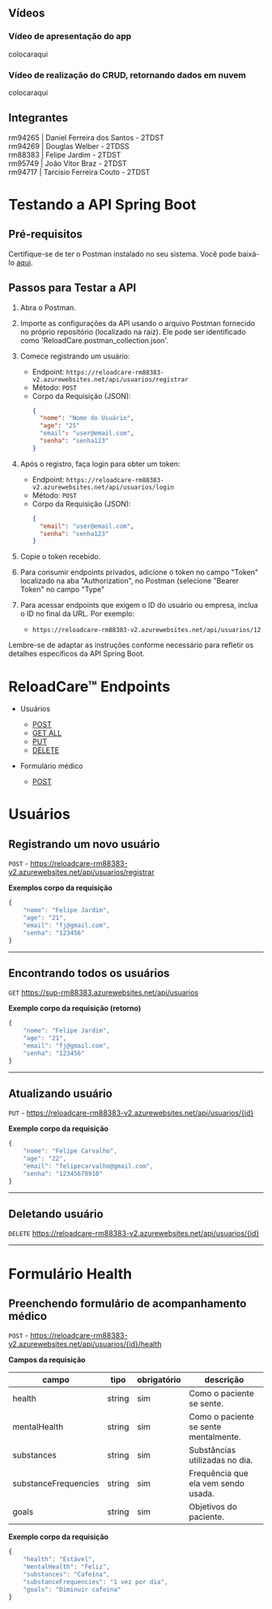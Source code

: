 ## Vídeos
### Vídeo de apresentação do app
colocaraqui
### Vídeo de realização do CRUD, retornando dados em nuvem
colocaraqui

## Integrantes
rm94265 | Daniel Ferreira dos Santos - 2TDST <br/>
rm94269 | Douglas Welber - 2TDSS <br/>
rm88383 | Felipe Jardim - 2TDST<br/>
rm95749 | João Vitor Braz - 2TDST<br/>
rm94717 | Tarcisio Ferreira Couto - 2TDST<br/>

# Testando a API Spring Boot

## Pré-requisitos

Certifique-se de ter o Postman instalado no seu sistema. Você pode baixá-lo [aqui](https://www.postman.com/downloads/).

## Passos para Testar a API

1. Abra o Postman.

2. Importe as configurações da API usando o arquivo Postman fornecido no próprio repositório (localizado na raiz). Ele pode ser identificado como 'ReloadCare.postman_collection.json'.

3. Comece registrando um usuário:
   - Endpoint: `https://reloadcare-rm88383-v2.azurewebsites.net/api/usuarios/registrar`
   - Método: `POST`
   - Corpo da Requisição (JSON):
     ```json
     {
       "nome": "Nome do Usuário",
       "age": "25"
       "email": "user@email.com",
       "senha": "senha123"
     }
     ```

4. Após o registro, faça login para obter um token:
   - Endpoint: `https://reloadcare-rm88383-v2.azurewebsites.net/api/usuarios/login`
   - Método: `POST`
   - Corpo da Requisição (JSON):
     ```json
     {
       "email": "user@email.com",
       "senha": "senha123"
     }
     ```

5. Copie o token recebido.

6. Para consumir endpoints privados, adicione o token no campo "Token" localizado na aba "Authorization", no Postman (selecione "Bearer Token" no campo "Type"

7. Para acessar endpoints que exigem o ID do usuário ou empresa, inclua o ID no final da URL. Por exemplo:
   - `https://reloadcare-rm88383-v2.azurewebsites.net/api/usuarios/12`

Lembre-se de adaptar as instruções conforme necessário para refletir os detalhes específicos da API Spring Boot.


# ReloadCare™ Endpoints

- Usuários
  - [POST](#registrando-um-novo-usuário)
  - [GET ALL](#encontrando-todos-os-usuários)
  - [PUT](#atualizando-usuário)
  - [DELETE](#deletando-usuário)
  
- Formulário médico
  - [POST](#preenchendo-formulário-de-acompanhamento-médico)


# Usuários
## Registrando um novo usuário

`POST` - https://reloadcare-rm88383-v2.azurewebsites.net/api/usuarios/registrar

**Exemplos corpo da requisição**

```js
{
    "nome": "Felipe Jardim",
    "age": "21",
    "email": "fj@gmail.com",
    "senha": "123456"
}
```
---

## Encontrando todos os usuários

`GET` https://sup-rm88383.azurewebsites.net/api/usuarios

**Exemplo corpo da requisição (retorno)**

```js
{
    "nome": "Felipe Jardim",
    "age": "21",
    "email": "fj@gmail.com",
    "senha": "123456"
}
```
---

## Atualizando usuário

`PUT` - https://reloadcare-rm88383-v2.azurewebsites.net/api/usuarios/{id}

**Exemplo corpo da requisição**

```js
{
    "nome": "Felipe Carvalho",
    "age": "22",
    "email": "felipecarvalho@gmail.com",
    "senha": "12345678910"
}
```
---

## Deletando usuário

`DELETE` https://reloadcare-rm88383-v2.azurewebsites.net/api/usuarios/{id}

---

# Formulário Health
## Preenchendo formulário de acompanhamento médico

`POST` - https://reloadcare-rm88383-v2.azurewebsites.net/api/usuarios/{id}/health

**Campos da requisição**

| campo   | tipo    | obrigatório | descrição                             |
| ------- | ------- | ----------- | ------------------------------------- |
| health  | string | sim | Como o paciente se sente. |
| mentalHealth   | string  | sim | Como o paciente se sente mentalmente. |
| substances    | string  | sim | Substâncias utilizadas no dia. |
| substanceFrequencies | string | sim | Frequência que ela vem sendo usada. |
| goals | string | sim | Objetivos do paciente.|

**Exemplo corpo da requisição**

```js
{
    "health": "Estável",
    "mentalHealth": "Feliz",
    "substances": "Cafeína",
    "substanceFrequencies": "1 vez por dia",
    "goals": "Diminuir cafeína"
}
```

